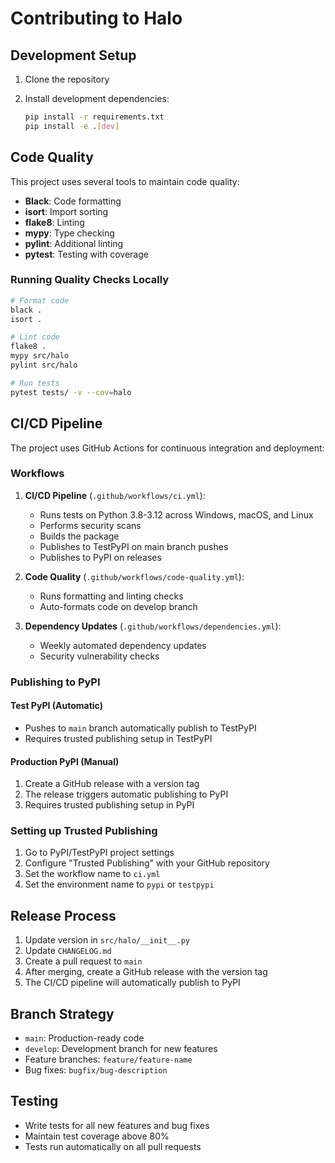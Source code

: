 # Contributing to Halo

## Development Setup

1. Clone the repository
2. Install development dependencies:

   ```bash
   pip install -r requirements.txt
   pip install -e .[dev]
   ```

## Code Quality

This project uses several tools to maintain code quality:

- **Black**: Code formatting
- **isort**: Import sorting
- **flake8**: Linting
- **mypy**: Type checking
- **pylint**: Additional linting
- **pytest**: Testing with coverage

### Running Quality Checks Locally

```bash
# Format code
black .
isort .

# Lint code
flake8 .
mypy src/halo
pylint src/halo

# Run tests
pytest tests/ -v --cov=halo
```

## CI/CD Pipeline

The project uses GitHub Actions for continuous integration and deployment:

### Workflows

1. **CI/CD Pipeline** (`.github/workflows/ci.yml`):
   - Runs tests on Python 3.8-3.12 across Windows, macOS, and Linux
   - Performs security scans
   - Builds the package
   - Publishes to TestPyPI on main branch pushes
   - Publishes to PyPI on releases

2. **Code Quality** (`.github/workflows/code-quality.yml`):
   - Runs formatting and linting checks
   - Auto-formats code on develop branch

3. **Dependency Updates** (`.github/workflows/dependencies.yml`):
   - Weekly automated dependency updates
   - Security vulnerability checks

### Publishing to PyPI

#### Test PyPI (Automatic)

- Pushes to `main` branch automatically publish to TestPyPI
- Requires trusted publishing setup in TestPyPI

#### Production PyPI (Manual)

1. Create a GitHub release with a version tag
2. The release triggers automatic publishing to PyPI
3. Requires trusted publishing setup in PyPI

### Setting up Trusted Publishing

1. Go to PyPI/TestPyPI project settings
2. Configure "Trusted Publishing" with your GitHub repository
3. Set the workflow name to `ci.yml`
4. Set the environment name to `pypi` or `testpypi`

## Release Process

1. Update version in `src/halo/__init__.py`
2. Update `CHANGELOG.md`
3. Create a pull request to `main`
4. After merging, create a GitHub release with the version tag
5. The CI/CD pipeline will automatically publish to PyPI

## Branch Strategy

- `main`: Production-ready code
- `develop`: Development branch for new features
- Feature branches: `feature/feature-name`
- Bug fixes: `bugfix/bug-description`

## Testing

- Write tests for all new features and bug fixes
- Maintain test coverage above 80%
- Tests run automatically on all pull requests
